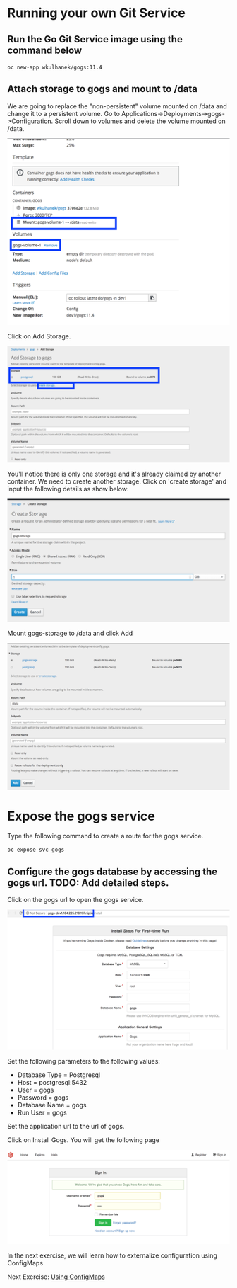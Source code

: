 # Running your own Git Service 
## Run the Go Git Service image using the command below

```
oc new-app wkulhanek/gogs:11.4
```

## Attach storage to gogs and mount to /data

We are going to replace the "non-persistent" volume mounted on /data and change it to a persistent volume. Go to Applications->Deployments->gogs->Configuration. Scroll down to volumes and delete the volume mounted on /data.

![Delete Gogs Non-Persistent Volume](images/delete_gogs_volume.png)

Click on Add Storage. 

![Add New Storage](images/add_gogs_storage1.png)

You'll notice there is only one storage and it's already claimed by another container. We need to create another storage. Click on 'create storage' and input the following details as show below:

![Gogs Storage Details](images/gogs_storage_details.png)

Mount gogs-storage to /data and click Add

![Create New Storage](images/add_gogs_storage2.png)

# Expose the gogs service 

Type the following command to create a route for the gogs service.

```
oc expose svc gogs
```

## Configure the gogs database by accessing the gogs url. TODO: Add detailed steps.
Click on the gogs url to open the gogs service.

![Gogs Install Page](images/gogs_install_page.png)

Set the following parameters to the following values:
- Database Type = Postgresql
- Host = postgresql:5432
- User = gogs
- Password = gogs
- Database Name = gogs
- Run User = gogs

Set the application url to the url of gogs.

Click on Install Gogs. You will get the following page

![Gogs Sign-In Page](images/gogs_sign_in_page.png)

In the next exercise, we will learn how to externalize configuration using ConfigMaps

Next Exercise: [Using ConfigMaps](04_using_config_maps.md)
